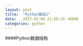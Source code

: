 ```yaml
---
layout: post
title:  "Python基础1"
date:   2017-02-06 21:56:35 +0800
categories: python
---
```


####Python数据结构

